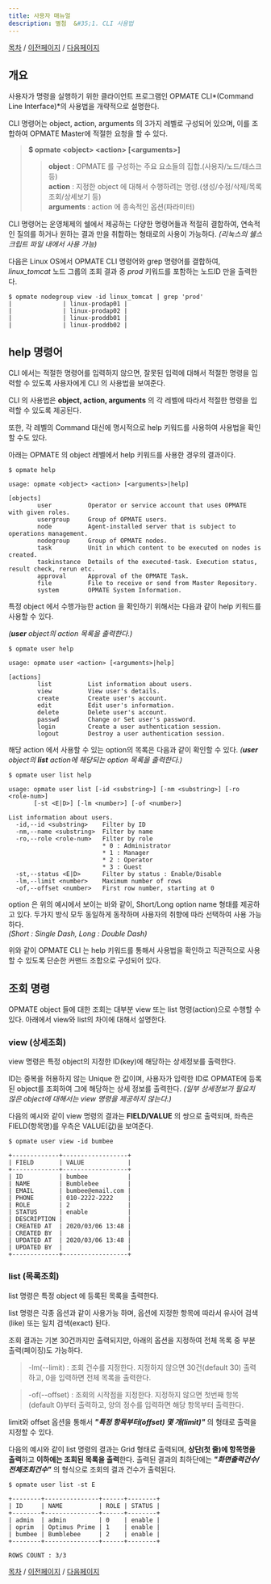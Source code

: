 ```yaml
---
title: 사용자 매뉴얼
description: 별첨  &#35;1. CLI 사용법
---
```


[목차](UserManual.md) / [이전페이지](UserManual8.md) / [다음페이지](UserManual10.md)

## 개요

사용자가 명령을 실행하기 위한 클라이언트 프로그램인 OPMATE CLI*(Command Line Interface)*의 사용법을 개략적으로 설명한다.

CLI 명령어는 object, action, arguments 의 3가지 레벨로 구성되어 있으며, 이를 조합하여 OPMATE Master에 적절한 요청을 할 수 있다.

>**$ opmate &lt;object&gt; &lt;action&gt; [&lt;arguments&gt;]<br>**
>> **object** : OPMATE 를 구성하는 주요 요소들의 집합.(사용자/노드/태스크 등)<br>
>> **action** : 지정한 object 에 대해서 수행하려는 명령.(생성/수정/삭제/목록 조회/상세보기 등)<br>
>> **arguments** : action 에 종속적인 옵션(파라미터)

CLI 명령어는 운영체제의 쉘에서 제공하는 다양한 명령어들과 적절히 결합하여, 연속적인 질의를 하거나 원하는 결과 만을 취합하는 형태로의 사용이 가능하다.
*(리눅스의 쉘스크립트 파일 내에서 사용 가능)*

다음은 Linux OS에서 OPMATE CLI 명령어와 grep 명령어를 결합하여, *linux_tomcat* 노드 그룹의 조회 결과 중 *prod* 키워드를 포함하는 노드ID 만을 출력한다. 

```
$ opmate nodegroup view -id linux_tomcat | grep 'prod'
|              | linux-prodap01 |
|              | linux-prodap02 |
|              | linux-proddb01 |
|              | linux-proddb02 |
```

## help 명령어

CLI 에서는 적절한 명령어를 입력하지 않으면, 잘못된 입력에 대해서 적절한 명령을 입력할 수 있도록 사용자에게 CLI 의 사용법을 보여준다.

CLI 의 사용법은 **object, action, arguments** 의 각 레벨에 따라서 적절한 명령을 입력할 수 있도록 제공된다.

또한, 각 레벨의 Command 대신에 명시적으로 help 키워드를 사용하여 사용법을 확인할 수도 있다. 

아래는 OPMATE 의 object 레벨에서 help 키워드를 사용한 경우의 결과이다.

```
$ opmate help

usage: opmate <object> <action> [<arguments>|help]

[objects]
        user          Operator or service account that uses OPMATE with given roles.
        usergroup     Group of OPMATE users.
        node          Agent-installed server that is subject to operations management.
        nodegroup     Group of OPMATE nodes.
        task          Unit in which content to be executed on nodes is created.
        taskinstance  Details of the executed-task. Execution status, result check, rerun etc.
        approval      Approval of the OPMATE Task.
        file          File to receive or send from Master Repository.
        system        OPMATE System Information.
```

특정 object 에서 수행가능한 action 을 확인하기 위해서는 다음과 같이 help 키워드를 사용할 수 있다.

*(**user** object의 action 목록을 출력한다.)*

```
$ opmate user help

usage: opmate user <action> [<arguments>|help]

[actions]
        list          List information about users.
        view          View user's details.
        create        Create user's account.
        edit          Edit user's information.
        delete        Delete user's account.
        passwd        Change or Set user's password.
        login         Create a user authentication session.
        logout        Destroy a user authentication session.
```

해당 action 에서 사용할 수 있는 option의 목록은 다음과 같이 확인할 수 있다.
*(**user** object의 **list** action에 해당되는 option 목록을 출력한다.)*

```
$ opmate user list help

usage: opmate user list [-id <substring>] [-nm <substring>] [-ro <role-num>]
       [-st <E|D>] [-lm <number>] [-of <number>]

List information about users.
  -id,--id <substring>    Filter by ID
  -nm,--name <substring>  Filter by name
  -ro,--role <role-num>   Filter by role
                          * 0 : Administrator
                          * 1 : Manager
                          * 2 : Operator
                          * 3 : Guest
  -st,--status <E|D>      Filter by status : Enable/Disable
  -lm,--limit <number>    Maximum number of rows
  -of,--offset <number>   First row number, starting at 0
```

option 은 위의 예시에서 보이는 바와 같이, Short/Long option name 형태를 제공하고 있다.
두가지 방식 모두 동일하게 동작하며 사용자의 취향에 따라 선택하여 사용 가능하다.<br>
*(Short : Single Dash, Long : Double Dash)*

위와 같이 OPMATE CLI 는 help 키워드를 통해서 사용법을 확인하고 직관적으로 사용할 수 있도록 단순한 커맨드 조합으로 구성되어 있다.

## 조회 명령

OPMATE object 들에 대한 조회는 대부분 view 또는 list 명령(action)으로 수행할 수 있다.
아래에서 view와 list의 차이에 대해서 설명한다.

### view (상세조회)

view 명령은 특정 object의 지정한 ID(key)에 해당하는 상세정보를 출력한다.

ID는 중복을 허용하지 않는 Unique 한 값이며, 사용자가 입력한 ID로 OPMATE에 등록된 object를 조회하여 그에 해당하는 상세 정보를 출력한다.
*(일부 상세정보가 필요치 않은 object에 대해서는 view 명령을 제공하지 않는다.)*

다음의 예시와 같이 view 명령의 결과는 **FIELD/VALUE** 의 쌍으로 출력되며, 좌측은 FIELD(항목명)를 우측은 VALUE(값)을 보여준다.  

```
$ opmate user view -id bumbee

+-------------+------------------+
| FIELD       | VALUE            |
+-------------+------------------+
| ID          | bumbee           |
| NAME        | Bumblebee        |
| EMAIL       | bumbee@email.com |
| PHONE       | 010-2222-2222    |
| ROLE        | 2                |
| STATUS      | enable           |
| DESCRIPTION |                  |
| CREATED AT  | 2020/03/06 13:48 |
| CREATED BY  |                  |
| UPDATED AT  | 2020/03/06 13:48 |
| UPDATED BY  |                  |
+-------------+------------------+
```

### list (목록조회)

list 명령은 특정 object 에 등록된 목록을 출력한다.

list 명령은 각종 옵션과 같이 사용가능 하며, 옵션에 지정한 항목에 따라서 유사어 검색(like) 또는 일치 검색(exact) 된다.

조회 결과는 기본 30건까지만 출력되지만, 아래의 옵션을 지정하여 전체 목록 중 부분 출력(페이징)도 가능하다.

>-lm(--limit) : 조회 건수를 지정한다. 지정하지 않으면 30건(default 30) 출력하고, 0을 입력하면 전체 목록을 출력한다.

>-of(--offset) : 조회의 시작점을 지정한다. 지정하지 않으면 첫번째 항목(default 0)부터 출력하고, 양의 정수를 입력하면 해당 항목부터 출력한다.

limit와 offset 옵션을 통해서 ***"특정 항목부터(offset) 몇 개(limit)"*** 의 형태로 출력을 지정할 수 있다. 

다음의 예시와 같이 list 명령의 결과는 Grid 형태로 출력되며, **상단(첫 줄)에 항목명을 출력**하고 **이하에는 조회된 목록을 출력**한다.
출력된 결과의 최하단에는 ***"화면출력건수/전체조회건수"*** 의 형식으로 조회의 결과 건수가 출력된다.

```
$ opmate user list -st E

+--------+---------------+------+--------+
| ID     | NAME          | ROLE | STATUS |
+--------+---------------+------+--------+
| admin  | admin         | 0    | enable |
| oprim  | Optimus Prime | 1    | enable |
| bumbee | Bumblebee     | 2    | enable |
+--------+---------------+------+--------+

ROWS COUNT : 3/3
```

[목차](UserManual.md) / [이전페이지](UserManual8.md) / [다음페이지](UserManual10.md)
